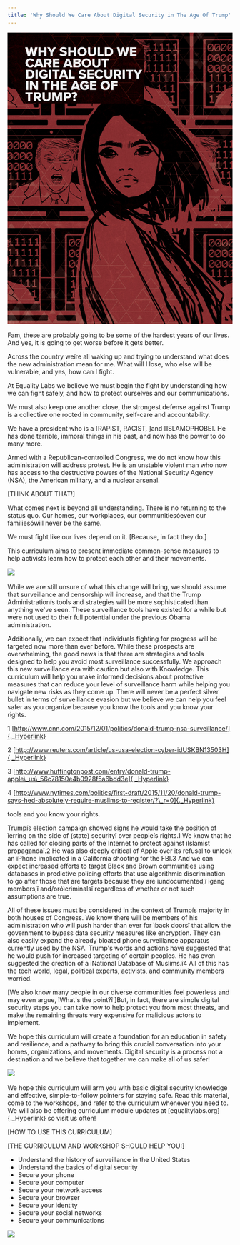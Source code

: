 ```yaml
---
title: 'Why Should We Care About Digital Security in The Age Of Trump'
---
```


<div markdown="1" style="background-image: url('/user/pages/02.chapter-one/01.jpg'); background-repeat: repeat-x; background-size: 100% 100%;" >

![](WHY_SHOULD_WE_CARE_ABOUT_DIGITAL_SECURITY_IN_THE_AGE_OF_TRUMP.jpg)

Fam, these are probably going to be some of the hardest years of our
lives. And yes, it is going to get worse before it gets better.

Across the country weíre all waking up and trying to understand what
does the new administration mean for me. What will I lose, who else will
be vulnerable, and yes, how can I fight.

At Equality Labs we believe we must begin the fight by understanding how
we can fight safely, and how to protect ourselves and our
communications.

We must also keep one another close, the strongest defense against Trump
is a collective one rooted in community, self-care and accountability.

We have a president who is a [RAPIST, RACIST, ]and
[ISLAMOPHOBE]. He has done terrible, immoral things
in his past, and now has the power to do many more.

Armed with a Republican-controlled Congress, we do not know how this
administration will address protest. He is an unstable violent man who
now has access to the destructive powers of the National Security Agency
(NSA), the American military, and a nuclear arsenal.

[THINK ABOUT THAT!]

What comes next is beyond all understanding. There is no returning to
the status quo. Our homes, our workplaces, our communitiesóeven our
familiesówill never be the same.

We must fight like our lives depend on it. [Because, in fact they
do.]

This curriculum aims to present immediate common-sense measures to help
activists learn how to protect each other and their movements.

![](/images/p6b_(1).png)

While we are still unsure of what this change will bring, we should
assume that surveillance and censorship will increase, and that the
Trump Administrationís tools and strategies will be more sophisticated
than anything we've seen. These surveillance tools have existed for a
while but were not used to their full potential under the previous Obama
administration.

Additionally, we can expect that individuals fighting for progress will
be targeted now more than ever before. While these prospects are
overwhelming, the good news is that there are strategies and tools
designed to help you avoid most surveillance successfully. We approach
this new surveillance era with caution but also with Knowledge. This
curriculum will help you make informed decisions about protective
measures that can reduce your level of surveillance harm while helping
you navigate new risks as they come up. There will never be a perfect
silver bullet in terms of surveillance evasion but we believe we can
help you feel safer as you organize because you know the tools and you
know your rights.

1
[http://www.cnn.com/2015/12/01/politics/donald-trump-nsa-surveillance/]{._Hyperlink}

2
[http://www.reuters.com/article/us-usa-election-cyber-idUSKBN13503H]{._Hyperlink}

3
[http://www.huffingtonpost.com/entry/donald-trump-apple\_us\_56c78150e4b0928f5a6bdd3e]{._Hyperlink}

4
[http://www.nytimes.com/politics/first-draft/2015/11/20/donald-trump-says-hed-absolutely-require-muslims-to-register/?\_r=0]{._Hyperlink}

tools and you know your rights.

Trumpís election campaign showed signs he would take the position of
ìerring on the side of (state) securityî over peopleís rights.1 We know
that he has called for closing parts of the Internet to protect against
ìIslamist propagandaî.2 He was also deeply critical of Apple over its
refusal to unlock an iPhone implicated in a California shooting for the
FBI.3 And we can expect increased efforts to target Black and Brown
communities using databases in predictive policing efforts that use
algorithmic discrimination to go after those that are targets because
they are ìundocumented,î ìgang members,î and/oróìcriminalsî regardless
of whether or not such assumptions are true.

All of these issues must be considered in the context of Trumpís
majority in both houses of Congress. We know there will be members of
his administration who will push harder than ever for ìback doorsî that
allow the government to bypass data security measures like encryption.
They can also easily expand the already bloated phone surveillance
apparatus currently used by the NSA. Trump's words and actions have
suggested that he would push for increased targeting of certain peoples.
He has even suggested the creation of a ìNational Database of Muslims.î4
All of this has the tech world, legal, political experts, activists, and
community members worried.

[We also know many people in our diverse communities feel powerless and
may even argue, ìWhat's the point?î ]But, in fact,
there are simple digital security steps you can take now to help protect
you from most threats, and make the remaining threats very expensive for
malicious actors to implement.

We hope this curriculum will create a foundation for an education in
safety and resilience, and a pathway to bring this crucial conversation
into your homes, organizations, and movements. Digital security is a
process not a destination and we believe that together we can make all
of us safer!

![](/images/p7b.png)

We hope this curriculum will arm you with basic digital security
knowledge and effective, simple-to-follow pointers for staying safe.
Read this material, come to the workshops, and refer to the curriculum
whenever you need to. We will also be offering curriculum module updates
at [equalitylabs.org]{._Hyperlink} so visit us often!

[HOW TO USE THIS CURRICULUM]

[THE CURRICULUM AND WORKSHOP SHOULD HELP YOU:]

-   Understand the history of surveillance in the United States
-   Understand the basics of digital security
-   Secure your phone
-   Secure your computer
-   Secure your network access
-   Secure your browser
-   Secure your identity
-   Secure your social networks
-   Secure your communications

![](/images/mus.png)
</div>